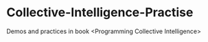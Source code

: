# Collective-Intelligence-Practise
Demos and practices in book &lt;Programming Collective Intelligence>
